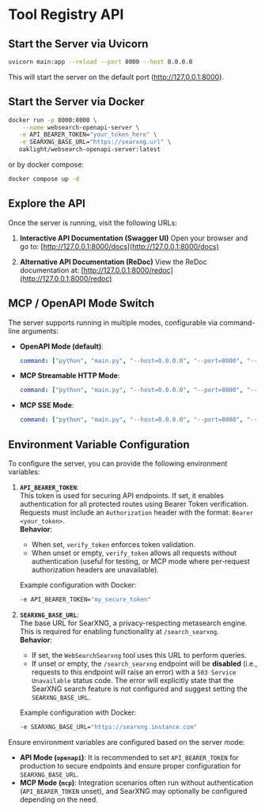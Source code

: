 # Tool Registry API

## Start the Server via Uvicorn

```bash
uvicorn main:app --reload --port 8000 --host 0.0.0.0
```

This will start the server on the default port (<http://127.0.0.1:8000>).

## Start the Server via Docker

```bash
docker run -p 8000:8000 \
    --name websearch-openapi-server \
   -e API_BEARER_TOKEN="your_token_here" \
   -e SEARXNG_BASE_URL="https://searxng.url" \
   oaklight/websearch-openapi-server:latest
```

or by docker compose:

```bash
docker compose up -d
```

## Explore the API

Once the server is running, visit the following URLs:

1. **Interactive API Documentation (Swagger UI)**
   Open your browser and go to:
   [http://127.0.0.1:8000/docs](http://127.0.0.1:8000/docs)

2. **Alternative API Documentation (ReDoc)**
   View the ReDoc documentation at:
   [http://127.0.0.1:8000/redoc](http://127.0.0.1:8000/redoc)

## MCP / OpenAPI Mode Switch

The server supports running in multiple modes, configurable via command-line arguments:

- **OpenAPI Mode (default)**:

  ```yaml
  command: ["python", "main.py", "--host=0.0.0.0", "--port=8000", "--mode=openapi"]
  ```

- **MCP Streamable HTTP Mode**:

  ```yaml
  command: ["python", "main.py", "--host=0.0.0.0", "--port=8000", "--mode=mcp"]
  ```

- **MCP SSE Mode**:

  ```yaml
  command: ["python", "main.py", "--host=0.0.0.0", "--port=8000", "--mode=mcp", "--mcp-mode=sse"]
  ```

## Environment Variable Configuration

To configure the server, you can provide the following environment variables:

1. **`API_BEARER_TOKEN`**:  
   This token is used for securing API endpoints. If set, it enables authentication for all protected routes using Bearer Token verification. Requests must include an `Authorization` header with the format: `Bearer <your_token>`.  
   **Behavior**:  
   - When set, `verify_token` enforces token validation.  
   - When unset or empty, `verify_token` allows all requests without authentication (useful for testing, or MCP mode where per-request authorization headers are unavailable).

   Example configuration with Docker:

   ```bash
   -e API_BEARER_TOKEN="my_secure_token"
   ```

2. **`SEARXNG_BASE_URL`**:  
   The base URL for SearXNG, a privacy-respecting metasearch engine. This is required for enabling functionality at `/search_searxng`.  
   **Behavior**:  
   - If set, the `WebSearchSearxng` tool uses this URL to perform queries.  
   - If unset or empty, the `/search_searxng` endpoint will be **disabled** (i.e., requests to this endpoint will raise an error) with a `503 Service Unavailable` status code. The error will explicitly state that the SearXNG search feature is not configured and suggest setting the `SEARXNG_BASE_URL`.

   Example configuration with Docker:

   ```bash
   -e SEARXNG_BASE_URL="https://searxng.instance.com"
   ```

Ensure environment variables are configured based on the server mode:

- **API Mode (`openapi`)**: It is recommended to set `API_BEARER_TOKEN` for production to secure endpoints and ensure proper configuration for `SEARXNG_BASE_URL`.
- **MCP Mode (`mcp`)**: Integration scenarios often run without authentication (`API_BEARER_TOKEN` unset), and SearXNG may optionally be configured depending on the need.
